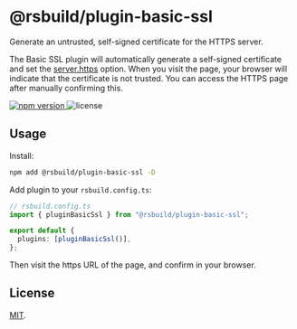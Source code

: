 # @rsbuild/plugin-basic-ssl

Generate an untrusted, self-signed certificate for the HTTPS server.

The Basic SSL plugin will automatically generate a self-signed certificate and set the [server.https](https://rsbuild.dev/config/server/https) option. When you visit the page, your browser will indicate that the certificate is not trusted. You can access the HTTPS page after manually confirming this.

<p>
  <a href="https://npmjs.com/package/@rsbuild/plugin-basic-ssl">
   <img src="https://img.shields.io/npm/v/@rsbuild/plugin-basic-ssl?style=flat-square&colorA=564341&colorB=EDED91" alt="npm version" />
  </a>
  <img src="https://img.shields.io/badge/License-MIT-blue.svg?style=flat-square&colorA=564341&colorB=EDED91" alt="license" />
</p>

## Usage

Install:

```bash
npm add @rsbuild/plugin-basic-ssl -D
```

Add plugin to your `rsbuild.config.ts`:

```ts
// rsbuild.config.ts
import { pluginBasicSsl } from "@rsbuild/plugin-basic-ssl";

export default {
  plugins: [pluginBasicSsl()],
};
```

Then visit the https URL of the page, and confirm in your browser.

## License

[MIT](./LICENSE).
